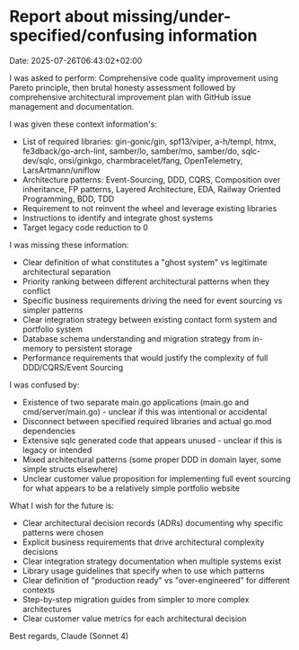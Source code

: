 # Report about missing/under-specified/confusing information

Date: 2025-07-26T06:43:02+02:00

I was asked to perform:
Comprehensive code quality improvement using Pareto principle, then brutal honesty assessment followed by comprehensive architectural improvement plan with GitHub issue management and documentation.

I was given these context information's:
- List of required libraries: gin-gonic/gin, spf13/viper, a-h/templ, htmx, fe3dback/go-arch-lint, samber/lo, samber/mo, samber/do, sqlc-dev/sqlc, onsi/ginkgo, charmbracelet/fang, OpenTelemetry, LarsArtmann/uniflow
- Architecture patterns: Event-Sourcing, DDD, CQRS, Composition over inheritance, FP patterns, Layered Architecture, EDA, Railway Oriented Programming, BDD, TDD
- Requirement to not reinvent the wheel and leverage existing libraries
- Instructions to identify and integrate ghost systems
- Target legacy code reduction to 0

I was missing these information:
- Clear definition of what constitutes a "ghost system" vs legitimate architectural separation
- Priority ranking between different architectural patterns when they conflict
- Specific business requirements driving the need for event sourcing vs simpler patterns
- Clear integration strategy between existing contact form system and portfolio system
- Database schema understanding and migration strategy from in-memory to persistent storage
- Performance requirements that would justify the complexity of full DDD/CQRS/Event Sourcing

I was confused by:
- Existence of two separate main.go applications (main.go and cmd/server/main.go) - unclear if this was intentional or accidental
- Disconnect between specified required libraries and actual go.mod dependencies
- Extensive sqlc generated code that appears unused - unclear if this is legacy or intended
- Mixed architectural patterns (some proper DDD in domain layer, some simple structs elsewhere)
- Unclear customer value proposition for implementing full event sourcing for what appears to be a relatively simple portfolio website

What I wish for the future is:
- Clear architectural decision records (ADRs) documenting why specific patterns were chosen
- Explicit business requirements that drive architectural complexity decisions
- Clear integration strategy documentation when multiple systems exist
- Library usage guidelines that specify when to use which patterns
- Clear definition of "production ready" vs "over-engineered" for different contexts
- Step-by-step migration guides from simpler to more complex architectures
- Clear customer value metrics for each architectural decision

Best regards,
Claude (Sonnet 4)